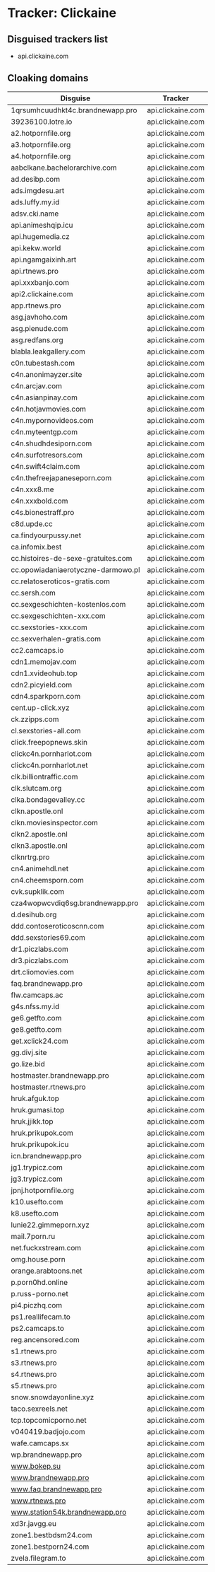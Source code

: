 # Tracker: Clickaine

## Disguised trackers list

* api.clickaine.com

## Cloaking domains

| Disguise | Tracker |
| ---- | ---- |
| 1qrsumhcuudhkt4c.brandnewapp.pro | api.clickaine.com |
| 39236100.lotre.io | api.clickaine.com |
| a2.hotpornfile.org | api.clickaine.com |
| a3.hotpornfile.org | api.clickaine.com |
| a4.hotpornfile.org | api.clickaine.com |
| aabclkane.bachelorarchive.com | api.clickaine.com |
| ad.desibp.com | api.clickaine.com |
| ads.imgdesu.art | api.clickaine.com |
| ads.luffy.my.id | api.clickaine.com |
| adsv.cki.name | api.clickaine.com |
| api.animeshqip.icu | api.clickaine.com |
| api.hugemedia.cz | api.clickaine.com |
| api.kekw.world | api.clickaine.com |
| api.ngamgaixinh.art | api.clickaine.com |
| api.rtnews.pro | api.clickaine.com |
| api.xxxbanjo.com | api.clickaine.com |
| api2.clickaine.com | api.clickaine.com |
| app.rtnews.pro | api.clickaine.com |
| asg.javhoho.com | api.clickaine.com |
| asg.pienude.com | api.clickaine.com |
| asg.redfans.org | api.clickaine.com |
| blabla.leakgallery.com | api.clickaine.com |
| c0n.tubestash.com | api.clickaine.com |
| c4n.anonimayzer.site | api.clickaine.com |
| c4n.arcjav.com | api.clickaine.com |
| c4n.asianpinay.com | api.clickaine.com |
| c4n.hotjavmovies.com | api.clickaine.com |
| c4n.mypornovideos.com | api.clickaine.com |
| c4n.myteentgp.com | api.clickaine.com |
| c4n.shudhdesiporn.com | api.clickaine.com |
| c4n.surfotresors.com | api.clickaine.com |
| c4n.swift4claim.com | api.clickaine.com |
| c4n.thefreejapaneseporn.com | api.clickaine.com |
| c4n.xxx8.me | api.clickaine.com |
| c4n.xxxbold.com | api.clickaine.com |
| c4s.bionestraff.pro | api.clickaine.com |
| c8d.upde.cc | api.clickaine.com |
| ca.findyourpussy.net | api.clickaine.com |
| ca.infomix.best | api.clickaine.com |
| cc.histoires-de-sexe-gratuites.com | api.clickaine.com |
| cc.opowiadaniaerotyczne-darmowo.pl | api.clickaine.com |
| cc.relatoseroticos-gratis.com | api.clickaine.com |
| cc.sersh.com | api.clickaine.com |
| cc.sexgeschichten-kostenlos.com | api.clickaine.com |
| cc.sexgeschichten-xxx.com | api.clickaine.com |
| cc.sexstories-xxx.com | api.clickaine.com |
| cc.sexverhalen-gratis.com | api.clickaine.com |
| cc2.camcaps.io | api.clickaine.com |
| cdn1.memojav.com | api.clickaine.com |
| cdn1.xvideohub.top | api.clickaine.com |
| cdn2.picyield.com | api.clickaine.com |
| cdn4.sparkporn.com | api.clickaine.com |
| cent.up-click.xyz | api.clickaine.com |
| ck.zzipps.com | api.clickaine.com |
| cl.sexstories-all.com | api.clickaine.com |
| click.freepopnews.skin | api.clickaine.com |
| clickc4n.pornharlot.com | api.clickaine.com |
| clickc4n.pornharlot.net | api.clickaine.com |
| clk.billiontraffic.com | api.clickaine.com |
| clk.slutcam.org | api.clickaine.com |
| clka.bondagevalley.cc | api.clickaine.com |
| clkn.apostle.onl | api.clickaine.com |
| clkn.moviesinspector.com | api.clickaine.com |
| clkn2.apostle.onl | api.clickaine.com |
| clkn3.apostle.onl | api.clickaine.com |
| clknrtrg.pro | api.clickaine.com |
| cn4.animehdl.net | api.clickaine.com |
| cn4.cheemsporn.com | api.clickaine.com |
| cvk.supklik.com | api.clickaine.com |
| cza4wopwcvdiq6sg.brandnewapp.pro | api.clickaine.com |
| d.desihub.org | api.clickaine.com |
| ddd.contoseroticoscnn.com | api.clickaine.com |
| ddd.sexstories69.com | api.clickaine.com |
| dr1.piczlabs.com | api.clickaine.com |
| dr3.piczlabs.com | api.clickaine.com |
| drt.cliomovies.com | api.clickaine.com |
| faq.brandnewapp.pro | api.clickaine.com |
| flw.camcaps.ac | api.clickaine.com |
| g4s.nfss.my.id | api.clickaine.com |
| ge6.getfto.com | api.clickaine.com |
| ge8.getfto.com | api.clickaine.com |
| get.xclick24.com | api.clickaine.com |
| gg.divj.site | api.clickaine.com |
| go.lize.bid | api.clickaine.com |
| hostmaster.brandnewapp.pro | api.clickaine.com |
| hostmaster.rtnews.pro | api.clickaine.com |
| hruk.afguk.top | api.clickaine.com |
| hruk.gumasi.top | api.clickaine.com |
| hruk.jjikk.top | api.clickaine.com |
| hruk.prikupok.com | api.clickaine.com |
| hruk.prikupok.icu | api.clickaine.com |
| icn.brandnewapp.pro | api.clickaine.com |
| jg1.trypicz.com | api.clickaine.com |
| jg3.trypicz.com | api.clickaine.com |
| jpnj.hotpornfile.org | api.clickaine.com |
| k10.usefto.com | api.clickaine.com |
| k8.usefto.com | api.clickaine.com |
| lunie22.gimmeporn.xyz | api.clickaine.com |
| mail.7porn.ru | api.clickaine.com |
| net.fuckxstream.com | api.clickaine.com |
| omg.house.porn | api.clickaine.com |
| orange.arabtoons.net | api.clickaine.com |
| p.porn0hd.online | api.clickaine.com |
| p.russ-porno.net | api.clickaine.com |
| pi4.piczhq.com | api.clickaine.com |
| ps1.reallifecam.to | api.clickaine.com |
| ps2.camcaps.to | api.clickaine.com |
| reg.ancensored.com | api.clickaine.com |
| s1.rtnews.pro | api.clickaine.com |
| s3.rtnews.pro | api.clickaine.com |
| s4.rtnews.pro | api.clickaine.com |
| s5.rtnews.pro | api.clickaine.com |
| snow.snowdayonline.xyz | api.clickaine.com |
| taco.sexreels.net | api.clickaine.com |
| tcp.topcomicporno.net | api.clickaine.com |
| v040419.badjojo.com | api.clickaine.com |
| wafe.camcaps.sx | api.clickaine.com |
| wp.brandnewapp.pro | api.clickaine.com |
| www.bokep.su | api.clickaine.com |
| www.brandnewapp.pro | api.clickaine.com |
| www.faq.brandnewapp.pro | api.clickaine.com |
| www.rtnews.pro | api.clickaine.com |
| www.station54k.brandnewapp.pro | api.clickaine.com |
| xd3r.javgg.eu | api.clickaine.com |
| zone1.bestbdsm24.com | api.clickaine.com |
| zone1.bestporn24.com | api.clickaine.com |
| zvela.filegram.to | api.clickaine.com |